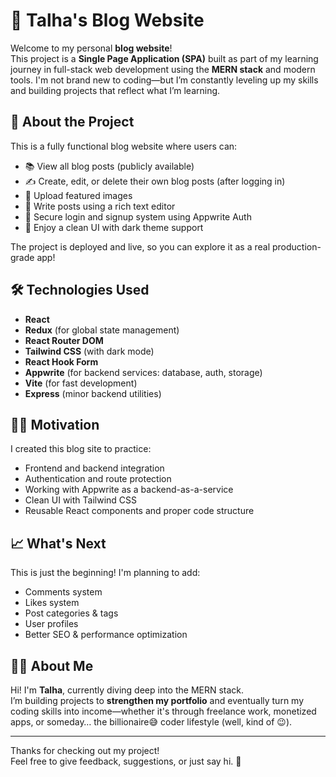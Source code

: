 # 📝 Talha's Blog Website

Welcome to my personal **blog website**!  
This project is a **Single Page Application (SPA)** built as part of my learning journey in full-stack web development using the **MERN stack** and modern tools. I'm not brand new to coding—but I’m constantly leveling up my skills and building projects that reflect what I’m learning.

## 🚀 About the Project

This is a fully functional blog website where users can:

- 📚 View all blog posts (publicly available)
- ✍️ Create, edit, or delete their own blog posts (after logging in)
- 📸 Upload featured images
- 🧠 Write posts using a rich text editor
- 🔐 Secure login and signup system using Appwrite Auth
- 🌙 Enjoy a clean UI with dark theme support

The project is deployed and live, so you can explore it as a real production-grade app!

## 🛠️ Technologies Used

- **React**
- **Redux** (for global state management)
- **React Router DOM**
- **Tailwind CSS** (with dark mode)
- **React Hook Form**
- **Appwrite** (for backend services: database, auth, storage)
- **Vite** (for fast development)
- **Express** (minor backend utilities)

## 👨‍💻 Motivation

I created this blog site to practice:

- Frontend and backend integration
- Authentication and route protection
- Working with Appwrite as a backend-as-a-service
- Clean UI with Tailwind CSS
- Reusable React components and proper code structure

## 📈 What's Next

This is just the beginning! I'm planning to add:

- Comments system
- Likes system
- Post categories & tags
- User profiles
- Better SEO & performance optimization

## 🙋‍♂️ About Me

Hi! I'm **Talha**, currently diving deep into the MERN stack.  
I’m building projects to **strengthen my portfolio** and eventually turn my coding skills into income—whether it's through freelance work, monetized apps, or someday… the billionaire😅 coder lifestyle (well, kind of 😉).

---

Thanks for checking out my project!  
Feel free to give feedback, suggestions, or just say hi. 👋

